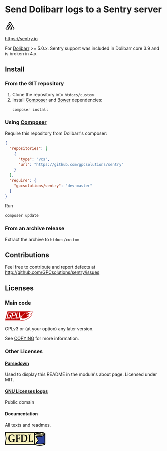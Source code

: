 Send Dolibarr logs to a Sentry server
=====================================

![Sentry logo](img/sentry.png)

https://sentry.io

For [Dolibarr](https://dolibarr.org) >= 5.0.x.
Sentry support was included in Dolibarr core 3.9 and is broken in 4.x.

Install
-------

### From the GIT repository

1. Clone the repository into ```htdocs/custom```
2. Install [Composer](https://getcomposer.org) and [Bower](https://bower.io) dependencies:
   ```sh
   composer install
   ```

### Using [Composer](https://getcomposer.org)
Require this repository from Dolibarr's composer:
```json
{
  "repositories": [
    {
      "type": "vcs",
      "url": "https://github.com/gpcsolutions/sentry"
    }
  ],
  "require": {
    "gpcsolutions/sentry": "dev-master"
  }
}
```

Run
```sh
composer update
```

### From an archive release

Extract the archive to ```htdocs/custom```

Contributions
-------------

Feel free to contribute and report defects at <http://github.com/GPCsolutions/sentry/issues>

Licenses
--------

### Main code

![GPLv3 logo](img/gplv3.png)

GPLv3 or (at your option) any later version.

See [COPYING](COPYING) for more information.

### Other Licenses

#### [Parsedown](http://parsedown.org/)

Used to display this README in the module's about page.
Licensed under MIT.

#### [GNU Licenses logos](https://www.gnu.org/graphics/license-logos.html)

Public domain


#### Documentation

All texts and readmes.

![GFDL logo](img/gfdl.png)
